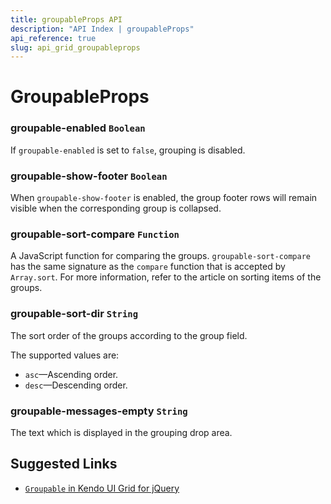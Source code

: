 ```yaml
---
title: groupableProps API
description: "API Index | groupableProps"
api_reference: true
slug: api_grid_groupableprops
---
```


# GroupableProps

### groupable-enabled `Boolean`

If `groupable-enabled` is set to `false`, grouping is disabled.

### groupable-show-footer `Boolean`

When `groupable-show-footer` is enabled, the group footer rows will remain visible when the corresponding group is collapsed.

### groupable-sort-compare `Function`

A JavaScript function for comparing the groups. `groupable-sort-compare` has the same signature as the `compare` function that is accepted by `Array.sort`. For more information, refer to the article on sorting items of the groups.

### groupable-sort-dir `String`

The sort order of the groups according to the group field.

The supported values are:

* `asc`&mdash;Ascending order.
* `desc`&mdash;Descending order.

### groupable-messages-empty `String`

The text which is displayed in the grouping drop area.

## Suggested Links

* [`Groupable` in Kendo UI Grid for jQuery](https://docs.telerik.com/kendo-ui/api/javascript/ui/grid/configuration/groupable)
